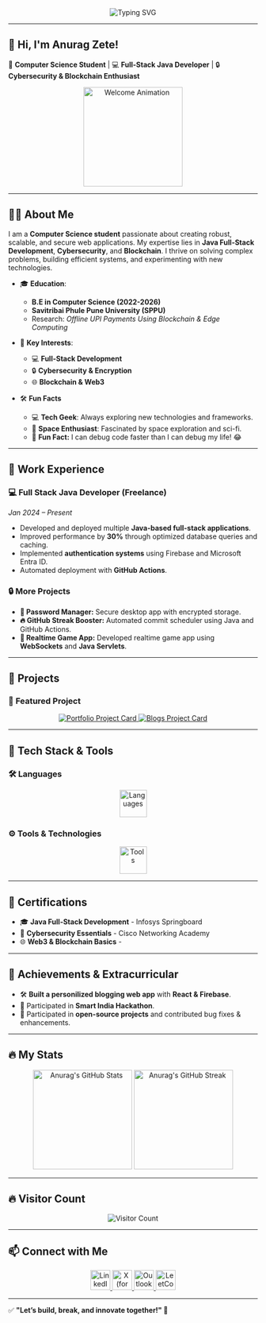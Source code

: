 <div align="center">
  <img src="https://readme-typing-svg.herokuapp.com?font=Fira+Code&size=30&pause=1000&color=8A2BE2&width=700&lines=Full-Stack+Java+Developer;Cybersecurity+%7C+Blockchain+%7C+Tech+Enthusiast;Let's+Build+Something+Awesome+Together!+💻" alt="Typing SVG" />
</div>

---

## 🚀 **Hi, I'm Anurag Zete!**
🌟 **Computer Science Student** | 💻 **Full-Stack Java Developer** | 🔒 **Cybersecurity & Blockchain Enthusiast**

<div align="center">
  <img src="https://user-images.githubusercontent.com/74038190/225813708-98b745f2-7d22-48cf-9150-083f1b00d6c9.gif" height="200" alt="Welcome Animation"/>
</div>

---

## 👨‍🎓 **About Me**
I am a **Computer Science student** passionate about creating robust, scalable, and secure web applications. My expertise lies in **Java Full-Stack Development**, **Cybersecurity**, and **Blockchain**. I thrive on solving complex problems, building efficient systems, and experimenting with new technologies.  

- 🎓 **Education**:  
  - **B.E in Computer Science (2022-2026)**  
  - **Savitribai Phule Pune University (SPPU)** 
  - Research: *Offline UPI Payments Using Blockchain & Edge Computing*  

- 🚀 **Key Interests**:  
  - 💻 **Full-Stack Development**  
  - 🔒 **Cybersecurity & Encryption**  
  - 🌐 **Blockchain & Web3**
 
- 🛠️ **Fun Facts**
  - 💻 **Tech Geek**: Always exploring new technologies and frameworks.  
  - 🚀 **Space Enthusiast**: Fascinated by space exploration and sci-fi.  
  - 🎯 **Fun Fact:** I can debug code faster than I can debug my life! 😂    

---

## 💼 **Work Experience**

### 💻 **Full Stack Java Developer (Freelance)**  
*Jan 2024 – Present*  
- Developed and deployed multiple **Java-based full-stack applications**.  
- Improved performance by **30%** through optimized database queries and caching.  
- Implemented **authentication systems** using Firebase and Microsoft Entra ID.  
- Automated deployment with **GitHub Actions**.  

### 🔒 **More Projects**
- **🔑 Password Manager:** Secure desktop app with encrypted storage.  
- **🔥 GitHub Streak Booster:** Automated commit scheduler using Java and GitHub Actions.  
- **💬 Realtime Game App:** Developed realtime game app using **WebSockets** and **Java Servlets**.  

---

## 🌟 **Projects**

### 🚀 **Featured Project**
<div align="center">
  <a href="https://github.com/anuragzete/My-Portfolio" target="_blank">
    <img src="https://github-readme-stats.vercel.app/api/pin/?username=anuragzete&repo=My-Portfolio&theme=radical&border_radius=10" alt="Portfolio Project Card" />
  </a>
  <a href="https://github.com/anuragzete/My-Blogs" target="_blank">
    <img src="https://github-readme-stats.vercel.app/api/pin/?username=anuragzete&repo=My-Blogs&theme=radical&border_radius=10" alt="Blogs Project Card" />
  </a>
</div>

---

## 🚀 **Tech Stack & Tools**

### 🛠️ Languages  
<p align="center">
  <img src="https://skillicons.dev/icons?i=java,js,html,css,react,python,c" height="55" alt="Languages" />
</p>

### ⚙️ Tools & Technologies  
<p align="center">
  <img src="https://skillicons.dev/icons?i=git,github,docker,mongodb,firebase,postman,vscode,idea" height="55" alt="Tools" />
</p>

---

## 📜 **Certifications**
- 🎓 **Java Full-Stack Development** - Infosys Springboard  
- 🔐 **Cybersecurity Essentials** - Cisco Networking Academy  
- 🌐 **Web3 & Blockchain Basics** -   

---

## 🌟 **Achievements & Extracurricular**
- 🛠️ **Built a personilized blogging web app** with **React & Firebase**.  
- 🏅 Participated in **Smart India Hackathon**.  
- 🚀 Participated in **open-source projects** and contributed bug fixes & enhancements.
  
---

## 🔥 **My Stats**
<p align="center">
  <img src="https://github-readme-stats.vercel.app/api?username=anuragzete&show_icons=true&theme=radical&hide_border=true" height="200" alt="Anurag's GitHub Stats" />
  <img src="https://streak-stats.demolab.com?user=anuragzete&theme=radical&hide_border=true&border_radius=10" height="200" alt="Anurag's GitHub Streak" />
</p>

---

## 🔥 **Visitor Count**
<div align="center">
  <img src="https://visitor-badge.laobi.icu/badge?page_id=anuragzete.anuragzete&style=for-the-badge" alt="Visitor Count" />
</div>

---

## 📫 **Connect with Me**
<div align="center">
  <a href="https://www.linkedin.com/in/anurag-zete-java-developer" target="_blank">
    <img src="https://img.shields.io/badge/LinkedIn-0077B5?logo=linkedin&logoColor=white&style=for-the-badge" height="40" alt="LinkedIn" />
  </a>
  <a href="https://x.com/itsJoker0013" target="_blank">
    <img src="https://img.shields.io/badge/X-000000?logo=twitter&logoColor=white&style=for-the-badge" height="40" alt="X (formerly Twitter)" />
  </a>
  <a href="mailto:anuragzete27@outlook.com" target="_blank">
    <img src="https://img.shields.io/badge/Outlook-0078D4?logo=microsoft-outlook&logoColor=white&style=for-the-badge" height="40" alt="Outlook" />
  </a>
  <a href="https://leetcode.com/u/anuragzete/" target="_blank">
    <img src="https://img.shields.io/badge/LeetCode-FFA116?logo=leetcode&logoColor=white&style=for-the-badge" height="40" alt="LeetCode" />
  </a>
</div>

---

✅ **"Let’s build, break, and innovate together!" 🚀**
